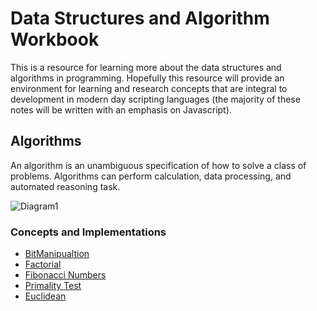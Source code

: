 # Data Structures and Algorithm Workbook 
This is a resource for learning more about the data structures and algorithms in programming. Hopefully this resource will provide an environment for learning and research concepts that are integral to development in modern day scripting languages (the majority of these notes will be written with an emphasis on Javascript). 

## Algorithms 
An algorithm is an unambiguous specification of how to solve a class of problems. Algorithms can perform calculation, data processing, and automated reasoning task. 

![Diagram1]() 

### Concepts and Implementations
* [BitManipualtion]()
* [Factorial]() 
* [Fibonacci Numbers]() 
* [Primality Test]() 
* [Euclidean]() 


